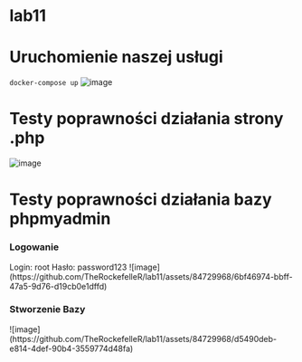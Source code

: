 # lab11

# Uruchomienie naszej usługi
`docker-compose up`
![image](https://github.com/TheRockefelleR/lab11/assets/84729968/fc73e03b-cffa-46cc-a333-0a3aa5b6cfde)

# Testy poprawności działania strony .php
![image](https://github.com/TheRockefelleR/lab11/assets/84729968/57d74a69-5bad-42a1-bd16-66cb1dbd569f)

# Testy poprawności działania bazy phpmyadmin
<h3>Logowanie</h3>
Login: root
Hasło: password123
![image](https://github.com/TheRockefelleR/lab11/assets/84729968/6bf46974-bbff-47a5-9d76-d19cb0e1dffd)
<h3>Stworzenie Bazy</h3>
![image](https://github.com/TheRockefelleR/lab11/assets/84729968/d5490deb-e814-4def-90b4-3559774d48fa)


